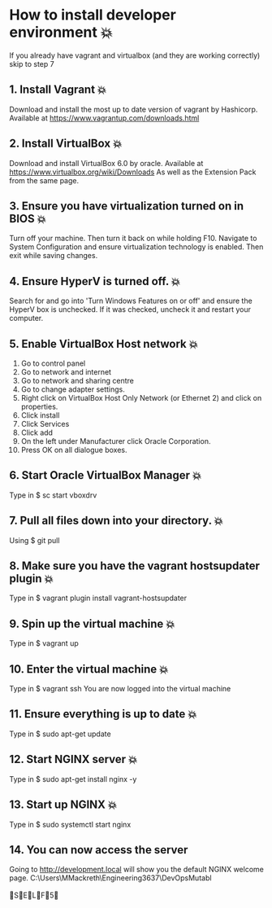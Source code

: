 # How to install developer environment :collision:
If you already have vagrant and virtualbox (and they are working correctly) skip to step 7
## 1. Install Vagrant :collision:
Download and install the most up to date version of vagrant by Hashicorp.
Available at https://www.vagrantup.com/downloads.html

## 2. Install VirtualBox :collision:
Download and install VirtualBox 6.0 by oracle.
Available at https://www.virtualbox.org/wiki/Downloads
As well as the Extension Pack from the same page.

## 3. Ensure you have virtualization turned on in BIOS :collision:
Turn off your machine. Then turn it back on while holding F10. Navigate to System Configuration and ensure virtualization technology is enabled. Then exit while saving changes.

## 4. Ensure HyperV is turned off. :collision:
Search for and go into 'Turn Windows Features on or off' and ensure the HyperV box is unchecked. If it was checked, uncheck it and restart your computer.

## 5. Enable VirtualBox Host network :collision:
 1. Go to control panel
 2. Go to network and internet
 3. Go to network and sharing centre
 4. Go to change adapter settings.
 5. Right click on VirtualBox Host Only Network (or Ethernet 2) and click on properties.
 6. Click install
 7. Click Services
 8. Click add
 9. On the left under Manufacturer click Oracle Corporation.
 10. Press OK on all dialogue boxes.

## 6. Start Oracle VirtualBox Manager :collision:
Type in $ sc start vboxdrv

## 7. Pull all files down into your directory. :collision:
Using $ git pull

## 8. Make sure you have the vagrant hostsupdater plugin :collision:
Type in $ vagrant plugin install vagrant-hostsupdater

## 9. Spin up the virtual machine :collision:
Type in $ vagrant up

## 10. Enter the virtual machine :collision:
Type in $ vagrant ssh
You are now logged into the virtual machine

## 11. Ensure everything is up to date :collision:
Type in $ sudo apt-get update

## 12. Start NGINX server :collision:
Type in $ sudo apt-get install nginx -y

## 13. Start up NGINX :collision:
Type in $ sudo systemctl start nginx

## 14. You can now access the server
Going to http://development.local will show you the default NGINX welcome page.
  C:\Users\MMackreth\Engineering3637\DevOpsMutabl<br />  
  :pray:S:pray:E:pray:L:pray:F:pray:5:pray:
